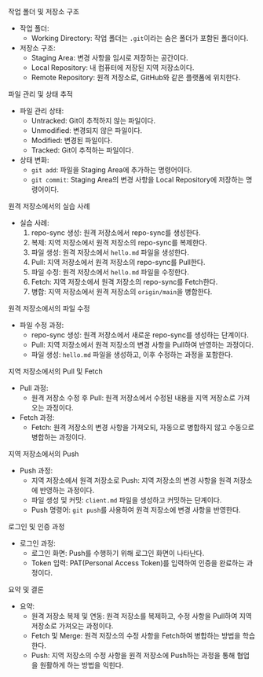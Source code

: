 작업 폴더 및 저장소 구조
- 작업 폴더: 
  - Working Directory: 작업 폴더는 `.git`이라는 숨은 폴더가 포함된 폴더이다.
- 저장소 구조:
  - Staging Area: 변경 사항을 임시로 저장하는 공간이다.
  - Local Repository: 내 컴퓨터에 저장된 지역 저장소이다.
  - Remote Repository: 원격 저장소로, GitHub와 같은 플랫폼에 위치한다.

파일 관리 및 상태 추적
- 파일 관리 상태:
  - Untracked: Git이 추적하지 않는 파일이다. 
  - Unmodified: 변경되지 않은 파일이다.
  - Modified: 변경된 파일이다.
  - Tracked: Git이 추적하는 파일이다.
- 상태 변화:
  - `git add`: 파일을 Staging Area에 추가하는 명령어이다.
  - `git commit`: Staging Area의 변경 사항을 Local Repository에 저장하는 명령어이다.

원격 저장소에서의 실습 사례
- 실습 사례:
  1. repo-sync 생성: 원격 저장소에서 repo-sync를 생성한다.
  2. 복제: 지역 저장소에서 원격 저장소의 repo-sync를 복제한다.
  3. 파일 생성: 원격 저장소에서 `hello.md` 파일을 생성한다.
  4. Pull: 지역 저장소에서 원격 저장소의 repo-sync를 Pull한다.
  5. 파일 수정: 원격 저장소에서 `hello.md` 파일을 수정한다.
  6. Fetch: 지역 저장소에서 원격 저장소의 repo-sync를 Fetch한다.
  7. 병합: 지역 저장소에서 원격 저장소의 `origin/main`을 병합한다.

원격 저장소에서의 파일 수정
- 파일 수정 과정:
  - repo-sync 생성: 원격 저장소에서 새로운 repo-sync를 생성하는 단계이다.
  - Pull: 지역 저장소에서 원격 저장소의 변경 사항을 Pull하여 반영하는 과정이다.
  - 파일 생성: `hello.md` 파일을 생성하고, 이후 수정하는 과정을 포함한다.

지역 저장소에서의 Pull 및 Fetch
- Pull 과정:
  - 원격 저장소 수정 후 Pull: 원격 저장소에서 수정된 내용을 지역 저장소로 가져오는 과정이다.
- Fetch 과정:
  - Fetch: 원격 저장소의 변경 사항을 가져오되, 자동으로 병합하지 않고 수동으로 병합하는 과정이다.

지역 저장소에서의 Push
- Push 과정:
  - 지역 저장소에서 원격 저장소로 Push: 지역 저장소의 변경 사항을 원격 저장소에 반영하는 과정이다.
  - 파일 생성 및 커밋: `client.md` 파일을 생성하고 커밋하는 단계이다.
  - Push 명령어: `git push`를 사용하여 원격 저장소에 변경 사항을 반영한다.

로그인 및 인증 과정
- 로그인 과정:
  - 로그인 화면: Push를 수행하기 위해 로그인 화면이 나타난다.
  - Token 입력: PAT(Personal Access Token)를 입력하여 인증을 완료하는 과정이다.

요약 및 결론
- 요약:
  - 원격 저장소 복제 및 연동: 원격 저장소를 복제하고, 수정 사항을 Pull하여 지역 저장소로 가져오는 과정이다.
  - Fetch 및 Merge: 원격 저장소의 수정 사항을 Fetch하여 병합하는 방법을 학습한다.
  - Push: 지역 저장소의 수정 사항을 원격 저장소에 Push하는 과정을 통해 협업을 원활하게 하는 방법을 익힌다.
